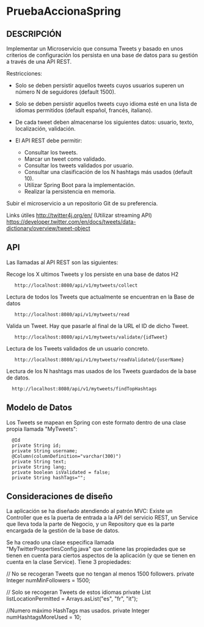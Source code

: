# PruebaAccionaSpring

## DESCRIPCIÓN

Implementar un Microservicio que consuma Tweets y basado en unos criterios de configuración los persista en una base de datos para su gestión a través de una API REST.

Restricciones:

   * Solo se deben persistir aquellos tweets cuyos usuarios superen un número N de seguidores (default 1500). 
   * Solo se deben persistir aquellos tweets cuyo idioma esté en una lista de idiomas permitidos (default español, francés, italiano). 
   * De cada tweet deben almacenarse los siguientes datos: usuario, texto, localización, validación. 
   
   * El API REST debe permitir:
      * Consultar los tweets. 
      * Marcar un tweet como validado. 
      * Consultar los tweets validados por usuario. 
      * Consultar una clasificación de los N hashtags más usados (default 10). 
      * Utilizar Spring Boot para la implementación. 
      * Realizar la persistencia en memoria.
      
Subir el microservicio a un repositorio Git de su preferencia.

Links útiles http://twitter4j.org/en/ (Utilizar streaming API) 
https://developer.twitter.com/en/docs/tweets/data-dictionary/overview/tweet-object

## API

Las llamadas al API REST son las siguientes:

Recoge los X ultimos Tweets y los persiste en una base de datos H2

       http://localhost:8080/api/v1/mytweets/collect
   
Lectura de todos los Tweets que actualmente se encuentran en la Base de datos

       http://localhost:8080/api/v1/mytweets/read
   
 Valida un Tweet. Hay que pasarle al final de la URL el ID de dicho Tweet.
   
       http://localhost:8080/api/v1/mytweets/validate/{idTweet}
       
Lectura de los Tweets validados de un usuario concreto. 

       http://localhost:8080/api/v1/mytweets/readValidated/{userName}
       
Lectura de los N hashtags mas usados de los Tweets guardados de la base de datos.

      http://localhost:8080/api/v1/mytweets/findTopHashtags

## Modelo de Datos

Los Tweets se mapean en Spring con este formato dentro de una clase propia llamada "MyTweets":

      @Id
      private String id;
      private String username;
      @Column(columnDefinition="varchar(300)")
      private String text;
      private String lang;
      private boolean isValidated = false;	
      private String hashTags="";
      
## Consideraciones de diseño

La aplicación se ha diseñado atendiendo al patrón MVC: Existe un Controller que es la puerta de entrada a la API del servicio REST, un Service que lleva toda la parte de Negocio, y un Repository que es la parte encargada de la gestión de la base de datos.

Se ha creado una clase especifica llamada "MyTwitterPropertiesConfig.java" que contiene las propiedades que se tienen en cuenta para ciertos aspectos de la aplicación (y que se tienen en cuenta en la clase Service). Tiene 3 propiedades:

  // No se recogeran Tweets que no tengan al menos 1500 followers.
 	private Integer numMinFollowers = 1500;
  
  // Solo se recogeran Tweets de estos idiomas
	private List<String> listLocationPermitted =  Arrays.asList("es", "fr", "it");
  
  //Numero máximo HashTags mas usados.
	private Integer numHashtagsMoreUsed = 10;	




	


